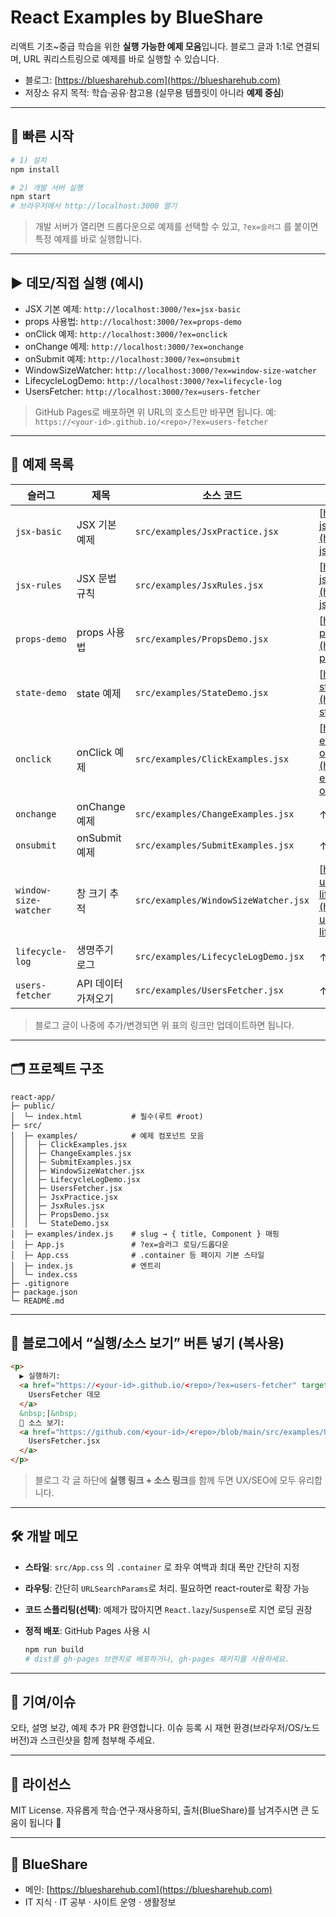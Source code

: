 # React Examples by BlueShare

리액트 기초\~중급 학습을 위한 **실행 가능한 예제 모음**입니다. 블로그 글과 1:1로 연결되며, URL 쿼리스트링으로 예제를 바로 실행할 수 있습니다.

* 블로그: [https://bluesharehub.com](https://bluesharehub.com)
* 저장소 유지 목적: 학습·공유·참고용 (실무용 템플릿이 아니라 **예제 중심**)

---

## 🚀 빠른 시작

```bash
# 1) 설치
npm install

# 2) 개발 서버 실행
npm start
# 브라우저에서 http://localhost:3000 열기
```

> 개발 서버가 열리면 드롭다운으로 예제를 선택할 수 있고,
> `?ex=슬러그` 를 붙이면 특정 예제를 바로 실행합니다.

---

## ▶️ 데모/직접 실행 (예시)

* JSX 기본 예제: `http://localhost:3000/?ex=jsx-basic`
* props 사용법: `http://localhost:3000/?ex=props-demo`
* onClick 예제: `http://localhost:3000/?ex=onclick`
* onChange 예제: `http://localhost:3000/?ex=onchange`
* onSubmit 예제: `http://localhost:3000/?ex=onsubmit`
* WindowSizeWatcher: `http://localhost:3000/?ex=window-size-watcher`
* LifecycleLogDemo: `http://localhost:3000/?ex=lifecycle-log`
* UsersFetcher: `http://localhost:3000/?ex=users-fetcher`

> GitHub Pages로 배포하면 위 URL의 호스트만 바꾸면 됩니다.
> 예: `https://<your-id>.github.io/<repo>/?ex=users-fetcher`

---

## 🧭 예제 목록

| 슬러그                   | 제목           | 소스 코드                                | 관련 글                                                                                                                                                 |
| --------------------- | ------------ | ------------------------------------ | ---------------------------------------------------------------------------------------------------------------------------------------------------- |
| `jsx-basic`           | JSX 기본 예제    | `src/examples/JsxPractice.jsx`       | [https://bluesharehub.com/react-jsx-basics/](https://bluesharehub.com/react-jsx-basics/)                                                             |
| `jsx-rules`           | JSX 문법 규칙    | `src/examples/JsxRules.jsx`          | [https://bluesharehub.com/react-jsx-rules/](https://bluesharehub.com/react-jsx-rules/)                                                               |
| `props-demo`          | props 사용법    | `src/examples/PropsDemo.jsx`         | [https://bluesharehub.com/react-props-usage/](https://bluesharehub.com/react-props-usage/)                                                           |
| `state-demo`          | state 예제     | `src/examples/StateDemo.jsx`         | [https://bluesharehub.com/react-state-usestate/](https://bluesharehub.com/react-state-usestate/)                                                     |
| `onclick`             | onClick 예제   | `src/examples/ClickExamples.jsx`     | [https://bluesharehub.com/react-event-handling-onclick-onchange-onsubmit/](https://bluesharehub.com/react-event-handling-onclick-onchange-onsubmit/) |
| `onchange`            | onChange 예제  | `src/examples/ChangeExamples.jsx`    | ↑ 동일                                                                                                                                                 |
| `onsubmit`            | onSubmit 예제  | `src/examples/SubmitExamples.jsx`    | ↑ 동일                                                                                                                                                 |
| `window-size-watcher` | 창 크기 추적      | `src/examples/WindowSizeWatcher.jsx` | [https://bluesharehub.com/react-useeffect-dependency-lifecycle/](https://bluesharehub.com/react-useeffect-dependency-lifecycle/)                     |
| `lifecycle-log`       | 생명주기 로그      | `src/examples/LifecycleLogDemo.jsx`  | ↑ 동일                                                                                                                                                 |
| `users-fetcher`       | API 데이터 가져오기 | `src/examples/UsersFetcher.jsx`      | ↑ 동일                                                                                                                                                 |

> 블로그 글이 나중에 추가/변경되면 위 표의 링크만 업데이트하면 됩니다.

---

## 🗂 프로젝트 구조

```
react-app/
├─ public/
│  └─ index.html           # 필수(루트 #root)
├─ src/
│  ├─ examples/            # 예제 컴포넌트 모음
│  │  ├─ ClickExamples.jsx
│  │  ├─ ChangeExamples.jsx
│  │  ├─ SubmitExamples.jsx
│  │  ├─ WindowSizeWatcher.jsx
│  │  ├─ LifecycleLogDemo.jsx
│  │  ├─ UsersFetcher.jsx
│  │  ├─ JsxPractice.jsx
│  │  ├─ JsxRules.jsx
│  │  ├─ PropsDemo.jsx
│  │  └─ StateDemo.jsx
│  ├─ examples/index.js    # slug → { title, Component } 매핑
│  ├─ App.js               # ?ex=슬러그 로딩/드롭다운
│  ├─ App.css              # .container 등 페이지 기본 스타일
│  ├─ index.js             # 엔트리
│  └─ index.css
├─ .gitignore
├─ package.json
└─ README.md
```

---

## 🔗 블로그에서 “실행/소스 보기” 버튼 넣기 (복사용)

```html
<p>
  ▶ 실행하기:
  <a href="https://<your-id>.github.io/<repo>/?ex=users-fetcher" target="_blank" rel="noopener">
    UsersFetcher 데모
  </a>
  &nbsp;|&nbsp;
  💾 소스 보기:
  <a href="https://github.com/<your-id>/<repo>/blob/main/src/examples/UsersFetcher.jsx" target="_blank" rel="noopener">
    UsersFetcher.jsx
  </a>
</p>
```

> 블로그 각 글 하단에 **실행 링크 + 소스 링크**를 함께 두면 UX/SEO에 모두 유리합니다.

---

## 🛠 개발 메모

* **스타일**: `src/App.css` 의 `.container` 로 좌우 여백과 최대 폭만 간단히 지정
* **라우팅**: 간단히 `URLSearchParams`로 처리. 필요하면 react-router로 확장 가능
* **코드 스플리팅(선택)**: 예제가 많아지면 `React.lazy`/`Suspense`로 지연 로딩 권장
* **정적 배포**: GitHub Pages 사용 시

  ```bash
  npm run build
  # dist를 gh-pages 브랜치로 배포하거나, gh-pages 패키지를 사용하세요.
  ```

---

## 🤝 기여/이슈

오타, 설명 보강, 예제 추가 PR 환영합니다. 이슈 등록 시 재현 환경(브라우저/OS/노드 버전)과 스크린샷을 함께 첨부해 주세요.

---

## 📄 라이선스

MIT License. 자유롭게 학습·연구·재사용하되, 출처(BlueShare)를 남겨주시면 큰 도움이 됩니다 🙏

---

## 🔵 BlueShare

* 메인: [https://bluesharehub.com](https://bluesharehub.com)
* IT 지식 · IT 공부 · 사이트 운영 · 생활정보
